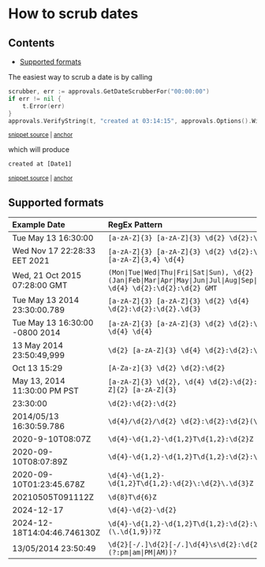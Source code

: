 # How to scrub dates

<!-- toc -->
## Contents

  * [Supported formats](#supported-formats)<!-- endToc -->

The easiest way to scrub a date is by calling

<!-- snippet: scrub_date_example -->
<a id='snippet-scrub_date_example'></a>
```go
scrubber, err := approvals.GetDateScrubberFor("00:00:00")
if err != nil {
	t.Error(err)
}
approvals.VerifyString(t, "created at 03:14:15", approvals.Options().WithScrubber(scrubber))
```
<sup><a href='/date_scrubber_test.go#L42-L48' title='Snippet source file'>snippet source</a> | <a href='#snippet-scrub_date_example' title='Start of snippet'>anchor</a></sup>
<!-- endSnippet -->

which will produce

<!-- snippet: date_scrubber_test.TestExampleForDocumentation.approved.txt -->
<a id='snippet-date_scrubber_test.TestExampleForDocumentation.approved.txt'></a>
```txt
created at [Date1]
```
<sup><a href='/testdata/date_scrubber_test.TestExampleForDocumentation.approved.txt#L1-L1' title='Snippet source file'>snippet source</a> | <a href='#snippet-date_scrubber_test.TestExampleForDocumentation.approved.txt' title='Start of snippet'>anchor</a></sup>
<!-- endSnippet -->

## Supported formats

<!-- include: date_scrubber_test.TestSupportedFormats.approved.md -->
| Example Date | RegEx Pattern |
| :-------------------- | :----------------------- |
| Tue May 13 16:30:00 | `[a-zA-Z]{3} [a-zA-Z]{3} \d{2} \d{2}:\d{2}:\d{2}` |
| Wed Nov 17 22:28:33 EET 2021 | `[a-zA-Z]{3} [a-zA-Z]{3} \d{2} \d{2}:\d{2}:\d{2} [a-zA-Z]{3,4} \d{4}` |
| Wed, 21 Oct 2015 07:28:00 GMT | `(Mon\|Tue\|Wed\|Thu\|Fri\|Sat\|Sun), \d{2} (Jan\|Feb\|Mar\|Apr\|May\|Jun\|Jul\|Aug\|Sep\|Oct\|Nov\|Dec) \d{4} \d{2}:\d{2}:\d{2} GMT` |
| Tue May 13 2014 23:30:00.789 | `[a-zA-Z]{3} [a-zA-Z]{3} \d{2} \d{4} \d{2}:\d{2}:\d{2}.\d{3}` |
| Tue May 13 16:30:00 -0800 2014 | `[a-zA-Z]{3} [a-zA-Z]{3} \d{2} \d{2}:\d{2}:\d{2} -\d{4} \d{4}` |
| 13 May 2014 23:50:49,999 | `\d{2} [a-zA-Z]{3} \d{4} \d{2}:\d{2}:\d{2},\d{3}` |
| Oct 13 15:29 | `[A-Za-z]{3} \d{2} \d{2}:\d{2}` |
| May 13, 2014 11:30:00 PM PST | `[a-zA-Z]{3} \d{2}, \d{4} \d{2}:\d{2}:\d{2} [a-zA-Z]{2} [a-zA-Z]{3}` |
| 23:30:00 | `\d{2}:\d{2}:\d{2}` |
| 2014/05/13 16:30:59.786 | `\d{4}/\d{2}/\d{2} \d{2}:\d{2}:\d{2}(\.\d{3})?` |
| 2020-9-10T08:07Z | `\d{4}-\d{1,2}-\d{1,2}T\d{1,2}:\d{2}Z` |
| 2020-09-10T08:07:89Z | `\d{4}-\d{1,2}-\d{1,2}T\d{1,2}:\d{2}:\d{2}Z` |
| 2020-09-10T01:23:45.678Z | `\d{4}-\d{1,2}-\d{1,2}T\d{1,2}:\d{2}\:\d{2}\.\d{3}Z` |
| 20210505T091112Z | `\d{8}T\d{6}Z` |
| 2024-12-17 | `\d{4}-\d{2}-\d{2}` |
| 2024-12-18T14:04:46.746130Z | `\d{4}-\d{1,2}-\d{1,2}T\d{1,2}:\d{2}:\d{2}(\.\d{1,9})?Z` |
| 13/05/2014 23:50:49 | `\d{2}[-/.]\d{2}[-/.]\d{4}\s\d{2}:\d{2}(:\d{2})?( (?:pm\|am\|PM\|AM))?` |
<!-- endInclude -->
